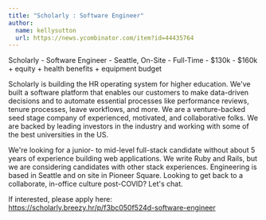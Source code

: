 ```yaml
---
title: "Scholarly : Software Engineer"
author:
  name: kellysutton
  url: https://news.ycombinator.com/item?id=44435764
---
```

Scholarly - Software Engineer - Seattle, On-Site - Full-Time - $130k - $160k + equity + health benefits + equipment budget

Scholarly is building the HR operating system for higher education. We&#x27;ve built a software platform that enables our customers to make data-driven decisions and to automate essential processes like performance reviews, tenure processes, leave workflows, and more. We are a venture-backed seed stage company of experienced, motivated, and collaborative folks. We are backed by leading investors in the industry and working with some of the best universities in the US.

We&#x27;re looking for a junior- to mid-level full-stack candidate without about 5 years of experience building web applications. We write Ruby and Rails, but we are considering candidates with other stack experiences. Engineering is based in Seattle and on site in Pioneer Square. Looking to get back to a collaborate, in-office culture post-COVID? Let&#x27;s chat.

If interested, please apply here: <a href="https:&#x2F;&#x2F;scholarly.breezy.hr&#x2F;p&#x2F;f3bc050f524d-software-engineer" rel="nofollow">https:&#x2F;&#x2F;scholarly.breezy.hr&#x2F;p&#x2F;f3bc050f524d-software-engineer</a>
<JobApplication />
